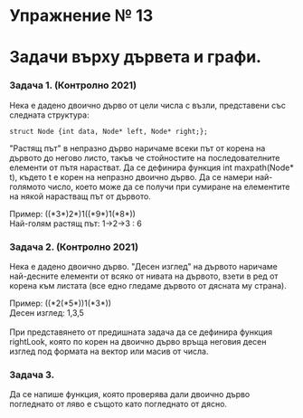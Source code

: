 # Упражнение № 13
# Задачи върху дървета и графи.

### Задача 1. (Контролно 2021)
Нека е дадено двоично дърво от цели числа с възли, представени със следната структура:

    struct Node {int data, Node* left, Node* right;};

"Растящ път" в непразно дърво наричаме всеки път от корена на дървото до негово листо, такъв че стойностите на последователните елементи от пътя нарастват. Да се дефинира функция int maxpath(Node* t), където t е корен на непразно двоично дърво. Да се намери най-голямото число, което може да се получи при сумиране на елементите на някой нарастващ път от дървото. <br />

Пример: ((\*3\*)2*)1((\*9\*)1(\*8\*)) <br />
Най-голям растящ път: 1->2->3 : 6 <br />

### Задача 2. (Контролно 2021)
Нека е дадено двоично дърво. "Десен изглед" на дървото наричаме най-десните елементи от всяко от нивата на дървото, взети в ред от корена към листата (все едно гледаме дървото от дясната му страна).

Пример: ((\*2(\*5\*))1(\*3\*)) <br />
Десен изглед: 1,3,5 <br /> <br />
При представянето от предишната задача да се дефинира функция rightLook, която по корен на двоично дърво връща неговия десен изглед под формата на вектор или масив от числа. <br />

### Задача 3.
Да се напише функция, която проверява дали двоично дърво погледнато от ляво е същото като погледнато от дясно.
